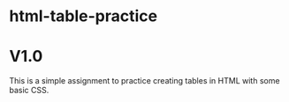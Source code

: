 # html-table-practice
<h1>V1.0</h1>
This is a simple assignment to practice creating tables in HTML with some basic CSS. 